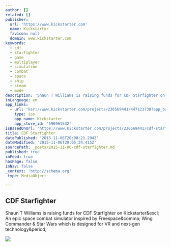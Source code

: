 ```yaml
---
author: []
related: []
publisher:
  url: 'https://www.kickstarter.com'
  name: Kickstarter
  favicon: null
  domain: www.kickstarter.com
keywords:
  - cdf
  - starfighter
  - game
  - multiplayer
  - simulation
  - combat
  - space
  - ship
  - steam
  - mode
description: 'Shaun T Williams is raising funds for CDF Starfighter on Kickstarter! An epic space combat simulator inspired by Freespace, Wing Commander & Star Wars which is designed for VR and next-gen technology.'
inLanguage: en
app_links:
  - url: 'ksr://www.kickstarter.com/projects/236569441/447123738?app_banner=1'
    type: ios
    app_name: Kickstarter
    app_store_id: '596961532'
isBasedOnUrl: 'https://www.kickstarter.com/projects/236569441/cdf-starfighter'
title: CDF Starfighter
datePublished: '2015-11-06T20:08:21.294Z'
dateModified: '2015-11-06T20:05:34.415Z'
sourcePath: _posts/2015-11-06-cdf-starfighter.md
published: true
inFeed: true
hasPage: false
inNav: false
_context: 'http://schema.org'
_type: MediaObject

---
```

<article style=""><h1>CDF Starfighter</h1><p>Shaun T Williams is raising funds for CDF Starfighter on Kickstarter&amp;excl; An epic space combat simulator inspired by Freespace&amp;comma; Wing Commander &amp; Star Wars which is designed for VR and next-gen technology&amp;period;</p><img src="https://ksr-ugc.imgix.net/projects/2151384/photo-original.jpg?v=1445698598&amp;w=1536&amp;h=1152&amp;fit=crop&amp;auto=format&amp;q=92&amp;s=d7f92d5c0fe6fbe0ec0bad1c8230a408" /></article>